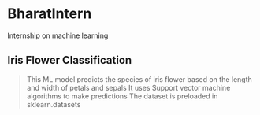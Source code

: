 # BharatIntern
Internship on machine learning
## Iris Flower Classification
>This ML model predicts the species of iris flower based on the length and width of petals and sepals
>It uses Support vector machine algorithms to make predictions
>The dataset is preloaded in sklearn.datasets
